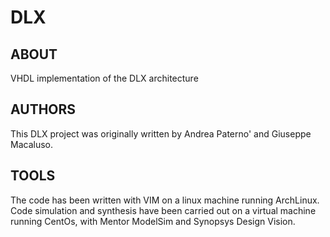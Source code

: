 DLX
===

ABOUT
---
VHDL implementation of the DLX architecture

AUTHORS
---
This DLX project was originally written by Andrea Paterno' and Giuseppe
Macaluso.

TOOLS
---
The code has been written with VIM on a linux machine running ArchLinux. Code
simulation and synthesis have been carried out on a virtual machine running
CentOs, with Mentor ModelSim and Synopsys Design Vision.
